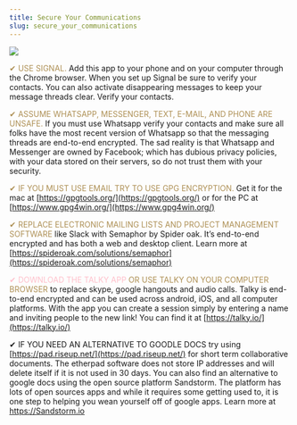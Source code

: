 ```yaml
---
title: Secure Your Communications
slug: secure_your_communications
---
```


![](/images/coverchap_8.jpg)




<span class="leadtip" style="color:#ae9055">✔ USE SIGNAL.</span> Add this app to your phone and on your computer through the Chrome browser. When you set up Signal be sure to verify your contacts. You can also activate disappearing messages to keep your message threads clear. Verify your contacts.

<span class="leadtip" style="color:#ae9055">✔ ASSUME WHATSAPP, MESSENGER, TEXT, E-MAIL, AND PHONE ARE UNSAFE.</span> If you must use Whatsapp verify your contacts and make sure all folks have the most recent version of Whatsapp so that the messaging threads are end-to-end encrypted. The sad reality is that Whatsapp and Messenger are owned by Facebook; which has dubious privacy policies, with your data stored on their servers, so do not trust them with your security. 

<span class="leadtip" style="color:#ae9055">✔ IF YOU MUST USE EMAIL TRY TO USE GPG ENCRYPTION.</span> Get it for the mac at [https://gpgtools.org/](https://gpgtools.org/) or for the PC at [https://www.gpg4win.org/](https://www.gpg4win.org/)

<span class="leadtip" style="color:#ae9055">✔ REPLACE ELECTRONIC MAILING LISTS AND PROJECT MANAGEMENT SOFTWARE</span> like Slack with Semaphor by Spider oak. It’s end-to-end encrypted and has both a web and desktop client. Learn more at [https://spideroak.com/solutions/semaphor](https://spideroak.com/solutions/semaphor)



<span class="leadtip" style="color:#ae9055"><span class="leadtip" style="color:pink">✔ DOWNLOAD THE TALKY APP</span> OR USE TALKY ON YOUR COMPUTER BROWSER</span> to replace skype, google hangouts and audio calls. Talky is end-to-end encrypted and can be used across android, iOS, and all computer platforms. With the app you can create a session simply by entering a name and inviting people to the new link! You can find it at [https://talky.io/](https://talky.io/)

✔ IF YOU NEED AN ALTERNATIVE TO GOODLE DOCS try using [https://pad.riseup.net/](https://pad.riseup.net/) for short term collaborative documents. The etherpad software does not store IP addresses and will delete itself if it is not used in 30 days. You can also find an alternative to google docs using the open source platform Sandstorm. The platform has lots of open sources apps and while it requires some getting used to, it is one step to helping you wean yourself off of google apps. Learn more at https://Sandstorm.io